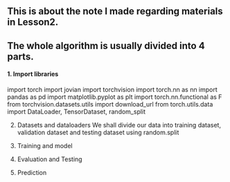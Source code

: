 ## This is about the note I made regarding materials in Lesson2.
## The whole algorithm is usually divided into 4 parts.
#### 1. Import libraries

import torch
import jovian
import torchvision
import torch.nn as nn
import pandas as pd
import matplotlib.pyplot as plt
import torch.nn.functional as F
from torchvision.datasets.utils import download_url
from torch.utils.data import DataLoader, TensorDataset, random_split

2. Datasets and dataloaders
We shall divide our data into training dataset, validation dataset and testing dataset using random.split

3. Training and model
4. Evaluation and Testing
5. Prediction
